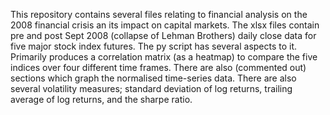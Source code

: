 This repository contains several files relating to financial analysis on the 2008 financial crisis an its impact on capital markets. 
The xlsx files contain pre and post Sept 2008 (collapse of Lehman Brothers) daily close data for five major stock index futures.
The py script has several aspects to it. Primarily produces a correlation matrix (as a heatmap) to compare the five indices over four different time frames. 
There are also (commented out) sections which graph the normalised time-series data. 
There are also several volatility measures; standard deviation of log returns, trailing average of log returns, and the sharpe ratio. 

